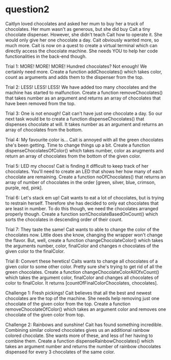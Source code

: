 # question2
<p>Caitlyn loved chocolates and asked her mum to buy her a truck of chocolates. Her mum wasn't as generous, but she did buy Cait a tiny chocolate dispenser. However, she didn't teach Cait how to operate it. She would only give her one chocolate a day. Cait obviously wanted more, so much more.
Cait is now on a quest to create a virtual terminal which can directly access the chocolate machine. She needs YOU to help her code functionalities in the back-end though.
</p>
<p>
Trial 1: MORE! MORE! MORE!
Hundred chocolates? Not enough! We certainly need more. Create a function addChocolates() which takes color, count as arguments and adds them to the dispenser from the top.
</p>
<p>
Trial 2: LESS! LESS! LESS!
We have added too many chocolates and the machine has started to malfunction. Create a function removeChocolates() that takes number as an argument and returns an array of chocolates that have been removed from the top.
</p>
<p>
Trial 3: One is not enough!
Cait can't have just one chocolate a day. So our next task would be to create a function dispenseChocolates() that dispenses chocolate at will. It takes number as an argument and returns an array of chocolates from the bottom.
</p>
<p>
Trial 4: My favourite color is...
Cait is annoyed with all the green chocolates she's been getting. Time to change things up a bit. Create a function dispenseChocolatesOfColor() which takes number, color as arugments and return an array of chocolates from the bottom of the given color.
</p>
<p>
Trial 5: LED my chocos!
Cait is finding it difficult to keep track of her chocolates. You'll need to create an LED that shows her how many of each chocolate are remaining. Create a function noOfChocolates() that returns an array of number of chocolates in the order [green, silver, blue, crimson, purple, red, pink].
</p>
<p>
Trial 6: Let's stack em up!
Cait wants to eat a lot of chocolates, but is trying to restrain herself. Therefore she has decided to only eat chocolates that are least in number. To do this though, we need the chocolates arranged properly though. Create a function sortChocolateBasedOnCount() which sorts the chocolates in descending order of their count.
</p>
<p>
Trial 7: They taste the same!
Cait wants to able to change the color of the chocolates now. Little does she know, changing the wrapper won't change the flavor. But, well, create a function changeChocolateColor() which takes the arguments number, color, finalColor and changes n chocolates of the given color to the finalColor.
</p>
<p>
Trial 8: Convert these heretics!
Caits wants to change all chocolates of a given color to some other color. Pretty sure she's trying to get rid of all the green chocolates. Create a function changeChocolateColorAllOfxCount() which takes the argument color, finalColor and changes all chocolates of color to finalColor. It returns [countOfFinalColorChocolates, chocolates].
</p>
<p>
Challenge 1: Fresh pickings!
Cait believes that all the best and newest chocolates are the top of the machine. She needs help removing just one chocolate of the given color from the top. Create a function removeChocolateOfColor() which takes an argument color and removes one chocolate of the given color from top.
</p>
<p>
Challenge 2: Rainbows and sunshine!
Cait has found something incredible. Combining similar colored chocolates gives us an additional rainbow colored chocolate. She wants more of these, and less of her having to combine them. Create a function dispenseRainbowChocolates() which takes an argument number and returns the number of rainbow chocolates dispensed for every 3 chocolates of the same color.</p>
